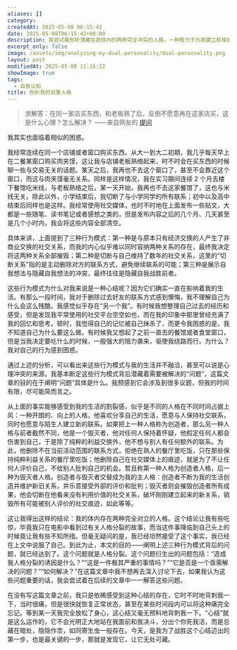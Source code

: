 ```yaml
---
aliases: []
category: 
createdAt: 2025-05-08 06:15:42
date: 2025-05-08T06:15:42+08:00
description: 我尝试着刨析潜藏在我体内的两种完全冲突的人格，一种致力于为我建立和维护新旧社交关系，并且乐意接受外界的评价，一种则完全相反，它不断摧毁前者建立和维护的社交关系，还销毁所有社交痕迹。这种行为模式存在已久，直到今天我才开始正视它，将其视为一个”问题“所在。
excerpt_only: false
image: /assets/img/analyzing-my-dual-personality/dual-personality.png
layout: post
modifiedAt: 2025-05-08 11:16:22
showImage: true
tags:
  - 自我认知
title: 刨析我的双重人格
---
```


> 求解答：在同一家店买东西，和老板熟了后，反倒不愿意再在这家店买，这是什么心理？怎么解决？
>——来自网友的 [提问](https：//www.zhihu.com/question/42994815/answer/2625649670)

我其实也面临着相似的困惑。

我经常连续在同一个店铺或者窗口购买东西。从大一到大二初期，我几乎每天早上在二餐某窗口购买肉夹馍，这让我与店铺老板熟络起来，时不时会在买东西的时候聊一些与交易无关的话题。某天之后，我再也不去这个窗口了，甚至不会靠近这个窗口，而这与肉夹馍毫无关系。同样是这样情况，我在实习期间连续 2 个月去楼下餐馆吃米线，与老板熟络之后，某一天开始，我再也不去这家餐馆了，这也与米线无关。除此以外，小学结束后，我切断了与小学同学的所有联系；初中以及高中结束后同样也是这样。我经常使用社交媒体，也时不时地在上面发布一些贴文，大都是一些随笔、读书笔记或者感想之类的，但是发布内容之后的几个月、几天甚至是几个小时内，我会将这些内容全部清空。

具体来讲，上面提到了三种行为模式：第一种是与原本只有经济交换的人产生了非商业交换的社交关系，而我的内心似乎难以同时容纳两种关系的存在，最终我决定将这两种关系全部摧毁；第二种是切断与自己维持了数年的社交关系，这里的“切断关系”指的是主动删除对方的联系方式，避免继续联系的可能；第三种是展示自我想法与隐藏自我想法的冲突，最终往往是隐藏自我战胜前者。

这些行为模式为什么对我来说是一种心结呢？因为它们确实一直在影响着我的生活。有那么一段时间，我对于删除过去好友的联系方式感到懊悔，我不理解自己为什么会这么残酷，我感觉似乎存在“另一个我”。有时候我想整理自己过去的经历和感受，但是发现我平常使用的社交平台空空如也，而在我的印象中那里曾经充满了我的回忆和思考。顿时，我觉得自己的记忆被自己抹杀了，而更令我困惑的是，我不知道自己为什么要这么做。有时候我又想起了之前一直去的餐馆或者食堂窗口，但是当我决定要吃什么的时候，一股强大的阻力袭来，驱使我绕路而行。为什么？我对自己的行为感到困惑。

通过上述的分析，可以看出来这些行为模式与我的生活并不融洽，甚至可以说是心理冲突的来源。我基本断定这些行为模式背后潜藏着需要被解决的“问题”，这篇文章的目的在于阐明“问题”具体是什么。我预感到它会涉及到很多议题，但我的时间有限，尽可能简而言之。

从上面的事实能够感受到我的生活的割裂感，似乎是不同的人格在不同时间占据上风：一种开朗的、向上的人格，他喜欢分享自己的生活，愿意与人保持社交联系，同时也愿意与陌生人建立新的联系。如果把上一种人格称为创造者，那么另一种人格与前者截然不同，他是一个毁灭者，他对任何人保持着怀疑，他假定任何人都会伤害到自己，于是除了纯粹的利益交换外，他不想与别人有任何额外的联系。为此，他删除不在当前活动范围的联系方式，拒绝在熟人的餐厅里吃饭，只在那些保持纯粹利益关系的餐厅里吃饭；他删除自己在社交媒体上的痕迹，就是为了不让任何人评价自己，不给别人批判自己的机会。暂且称第一种人格为创造者人格，后一种为毁灭者人格。创造者与毁灭者交替成为我的主人格：创造者不断为我的生活创造并维护新旧关系，并乐意接受外部的评价和批判；毁灭者则会摧毁创造者所有成果，他会切断在他看来没有利用价值的社交关系，破坏刚刚建立起来的新关系，销毁所有可能被别人评价的社交痕迹，如此等等。

这让我得出这样的结论：我的体内存在两种完全对立的人格。这个结论让我有些吃惊，毕竟我只在电影中看到过有关人格分裂的故事，而当这件事降临到自己头上的时候竟让我有些不知所措。但毫无疑问的是，我已经坦然接受了这个事实，我已经在上文中说服了自己。到此为止，本文的目的——阐明上述三种行为模式背后的问题，就已经达到了。这个问题就是人格分裂。这个问题衍生出的问题包括：“造成我人格分裂的诱因是什么？”“这是一件极其严重的事情吗？”“它是否是一个亟需解决的问题？”“如何解决？”在这篇文章中我不想再去深入讨论下去，如果我认为这些问题重要的话，我会尝试着在后续的文章中一一解答这些问题。

在没有写这篇文章之前，我只是依稀感受到这种心结的存在，它时不时地背刺我一下，当时很痛，但是很快就恢复正常状态，甚至在某些时间段内可以将这种痛完全忘记。等到某一天我完全放松了身心，这心结又毫无预料地背刺我一下。“心结”就是这么运作的，它不会光明正大地站在我面前和我决斗，分出个你死我活，而是总藏在暗处，隐隐作祟，如同寄生虫一般存在。今天，是我为了战胜这个心结迈出的第一步，也是最关键的一步，那就是发现它，让它无处可藏。
